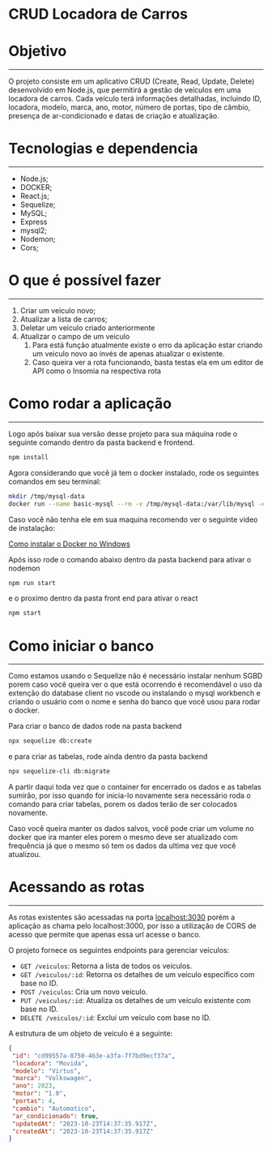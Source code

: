 # CRUD Locadora de Carros

# Objetivo

---

O projeto consiste em um aplicativo CRUD (Create, Read, Update, Delete) desenvolvido em Node.js, que permitirá a gestão de veículos em uma locadora de carros. Cada veículo terá informações detalhadas, incluindo ID, locadora, modelo, marca, ano, motor, número de portas, tipo de câmbio, presença de ar-condicionado e datas de criação e atualização.

# Tecnologias e dependencia

---

- Node.js;
- DOCKER;
- React.js;
- Sequelize;
- MySQL;
- Express
- mysql2;
- Nodemon;
- Cors;

# O que é possível fazer

---

1. Criar um veiculo novo;
2. Atualizar a lista de carros;
3. Deletar um veiculo criado anteriormente
4. Atualizar o campo de um veiculo 
    1. Para está função atualmente existe o erro da aplicação estar criando um veiculo novo ao invés de apenas atualizar o existente.
    2. Caso queira ver a rota funcionando, basta testas ela em um editor de API como o Insomia na respectiva rota 

# Como rodar a aplicação

---

Logo após baixar sua versão desse projeto para sua máquina rode o seguinte comando dentro da pasta backend e frontend.

```bash
npm install
```

Agora considerando que você já tem o docker instalado, rode os seguintes comandos em seu terminal:

```bash
mkdir /tmp/mysql-data
docker run --name basic-mysql --rm -v /tmp/mysql-data:/var/lib/mysql -e MYSQL_ROOT_PASSWORD=ANSKk08aPEDbFjDO -e MYSQL_DATABASE=testing -p 3307:3306 -it mysql:8.0
```

Caso você não tenha ele em sua maquina recomendo ver o seguinte video de instalação:

[Como instalar o Docker no Windows](https://www.youtube.com/watch?v=Lgh8JgcYFwM)

Após isso rode o comando abaixo dentro da pasta backend para ativar o nodemon

```bash
npm run start
```

e o proximo dentro da pasta front end para ativar o react

```bash
npm start
```

# Como iniciar o banco

---

Como estamos usando o Sequelize não é necessário instalar nenhum SGBD porem caso você queira ver o que está ocorrendo é recomendável o uso da extenção do database client no vscode  ou instalando o mysql workbench e criando o usuário com o nome e senha do banco que você usou para rodar o docker.

Para criar o banco de dados rode na pasta backend

```bash
npx sequelize db:create
```

e para criar as tabelas, rode ainda dentro da pasta backend

```bash
npx sequelize-cli db:migrate
```

A partir daqui toda vez que o container for encerrado os dados e as tabelas sumirão, por isso quando for inicia-lo novamente sera necessário roda o comando para criar tabelas, porem os dados terão de ser colocados novamente.

Caso você queira manter os dados salvos, você pode criar um volume no docker que ira manter eles porem o mesmo deve ser atualizado com frequência já que o mesmo só tem os dados da ultima vez que você atualizou. 

# Acessando as rotas

---

As rotas existentes são acessadas na porta [localhost:3030](http://localhost/3030) porém a aplicação as chama pelo localhost:3000, por isso a utilização de CORS de acesso que permite que apenas essa url acesse o banco.

O projeto fornece os seguintes endpoints para gerenciar veículos:

- `GET /veiculos`: Retorna a lista de todos os veículos.
- `GET /veiculos/:id`: Retorna os detalhes de um veículo específico com base no ID.
- `POST /veiculos`: Cria um novo veículo.
- `PUT /veiculos/:id`: Atualiza os detalhes de um veículo existente com base no ID.
- `DELETE /veiculos/:id`: Exclui um veículo com base no ID.

A estrutura de um objeto de veículo é a seguinte:

```json
{
 "id": "cd99557a-8750-463e-a3fa-7f7bd9ecf37a",
 "locadora": "Movida",
 "modelo": "Virtus",
 "marca": "Volkswagen",
 "ano": 2023,
 "motor": "1.0",
 "portas": 4,
 "cambio": "Automatico",
 "ar_condicionado": true,
 "updatedAt": "2023-10-23T14:37:35.917Z",
 "createdAt": "2023-10-23T14:37:35.917Z"
}
```